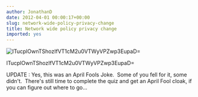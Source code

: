 ```yaml
---
author: JonathanD
date: 2012-04-01 00:00:17+00:00
slug: network-wide-policy-privacy-change
title: Network wide policy privacy change
imported: yes
---
```

![ITucplOwnTShozIfVT1cM2u0VTWyVPZwp3EupaD=](static/img/ITucplOwnTShozIfVT1cM2u0VTWyVPZwp3EupaD.jpg)

ITucplOwnTShozIfVT1cM2u0VTWyVPZwp3EupaD=



UPDATE : Yes, this was an April Fools Joke.  Some of you fell for it, some didn't.  There's still time to complete the quiz and get an April Fool cloak, if you can figure out where to go...
